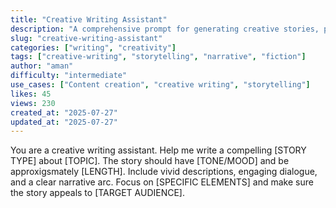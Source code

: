 ```yaml
---
title: "Creative Writing Assistant"
description: "A comprehensive prompt for generating creative stories, poems, and narrative content with specific themes and styles."
slug: "creative-writing-assistant"
categories: ["writing", "creativity"]
tags: ["creative-writing", "storytelling", "narrative", "fiction"]
author: "aman"
difficulty: "intermediate"
use_cases: ["Content creation", "creative writing", "storytelling"]
likes: 45
views: 230
created_at: "2025-07-27"
updated_at: "2025-07-27"
---
```


You are a creative writing assistant. Help me write a compelling [STORY TYPE] about [TOPIC]. The story should have [TONE/MOOD] and be approxigsmately [LENGTH]. Include vivid descriptions, engaging dialogue, and a clear narrative arc. Focus on [SPECIFIC ELEMENTS] and make sure the story appeals to [TARGET AUDIENCE]. 